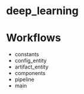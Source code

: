 # deep_learning

# Workflows
- constants
- config_entity
- artifact_entity
- components
- pipeline
- main
